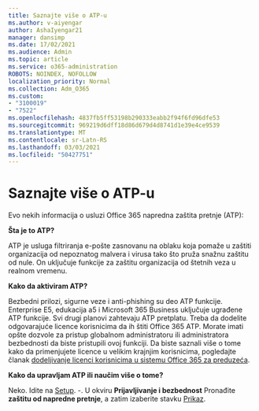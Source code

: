 ```yaml
---
title: Saznajte više o ATP-u
ms.author: v-aiyengar
author: AshaIyengar21
manager: dansimp
ms.date: 17/02/2021
ms.audience: Admin
ms.topic: article
ms.service: o365-administration
ROBOTS: NOINDEX, NOFOLLOW
localization_priority: Normal
ms.collection: Adm_O365
ms.custom:
- "3100019"
- "7522"
ms.openlocfilehash: 4837fb5ff53198b290333eabb2f94f6fd96dfe53
ms.sourcegitcommit: 969219d6dff18d86d679d4d8741d1e39e4ce9539
ms.translationtype: MT
ms.contentlocale: sr-Latn-RS
ms.lasthandoff: 03/03/2021
ms.locfileid: "50427751"
---
```

# <a name="learn-about-atp"></a>Saznajte više o ATP-u

Evo nekih informacija o usluzi Office 365 napredna zaštita pretnje (ATP):

**Šta je to ATP?**

ATP je usluga filtriranja e-pošte zasnovanu na oblaku koja pomaže u zaštiti organizacija od nepoznatog malvera i virusa tako što pruža snažnu zaštitu od nule. On uključuje funkcije za zaštitu organizacija od štetnih veza u realnom vremenu.

**Kako da aktiviram ATP?**

Bezbedni prilozi, sigurne veze i anti-phishing su deo ATP funkcije. Enterprise E5, edukacija a5 i Microsoft 365 Business uključuje ugrađene ATP funkcije. Svi drugi planovi zahtevaju ATP pretplatu. Treba da dodelite odgovarajuće licence korisnicima da ih štiti Office 365 ATP. Morate imati opšte dozvole za pristup globalnom administratoru ili administratora bezbednosti da biste pristupili ovoj funkciji. Da biste saznali više o tome kako da primenjujete licence u velikim krajnjim korisnicima, pogledajte članak [dodeljivanje licenci korisnicima u sistemu Office 365 za preduzeća](https://go.microsoft.com/fwlink/?linkid=2093435).

**Kako da upravljam ATP ili naučim više o tome?**

Neko. Idite na [Setup](https://go.microsoft.com/fwlink/p/?linkid=2075721).
-. U okviru **Prijavljivanje i bezbednost** Pronađite **zaštitu od napredne pretnje**, a zatim izaberite stavku [Prikaz](https://go.microsoft.com/fwlink/?linkid=2109302).
